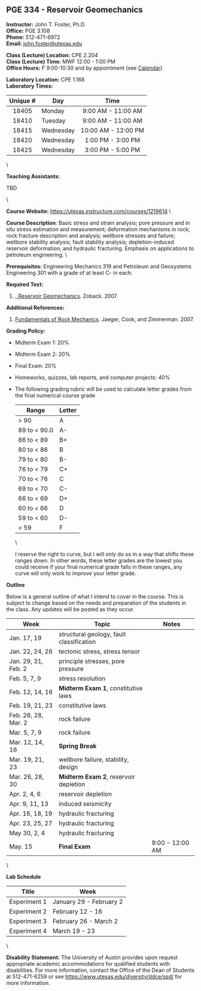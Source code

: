 <!--
.. title: Syllabus
.. slug: index
.. date: 2017-01-17 08:00:00 UTC-05:00
.. template: notitle.tmpl
.. description: PGE 334 - Reservoir Geomechanics syllabus page
-->

## PGE 334 - Reservoir Geomechanics 


**Instructor:** John T. Foster, Ph.D. \
**Office:** PGE 3.108 \
**Phone:** 512-471-6972 \
**Email:** [john.foster@utexas.edu](mailto:john.foster@utexas.com)


**Class (Lecture) Location:** CPE 2.204 \
**Class (Lecture) Time:** MWF 12:00 - 1:00 PM \
**Office Hours:** F 9:00-10:30 and by appointment (see <a href="http://johnfoster.pge.utexas.edu/calendar/" target="_blank">Calendar</a>)


**Laboratory Location:** CPE 1.168 \
**Laboratory Times:**


|Unique #| Day | Time |
|:------:|-----|:----:|
|18405 | Monday | 9:00 AM - 11:00 AM |
|18410 | Tuesday | 9:00 AM - 11:00 AM |
|18415 | Wednesday | 10:00 AM - 12:00 PM |
|18420 | Wednesday | 1:00 PM - 3:00 PM |
|18425 | Wednesday | 3:00 PM - 5:00 PM |

\


**Teaching Assistants:** 


TBD
<!--
#Chao Gao -- Email: [goachaosu at gmail.com](mailto:gaochaoseu@gmail.com) \
#Office Hours: Thursday 3-6 PM Bridgeway 306 
-->

\

**Course Website:** <https://utexas.instructure.com/courses/1219614> \


**Course Description**: Basic stress and strain analysis; pore pressure and in situ stress estimation and measurement; deformation mechanisms in rock; rock fracture description and analysis; wellbore stresses and failure; wellbore stability analysis; fault stability analysis; depletion-induced reservoir deformation; and hydraulic fracturing. Emphasis on applications to petroleum engineering. \


**Prerequisites:** Engineering Mechanics 319 and Petroleum and Geosystems Engineering 301 with a grade of at least C- in each.


**Required Text:**

1. <a href="https://www.amazon.com/Reservoir-Geomechanics-Mark-D-Zoback/dp/0521146194/ref=asap_bc?ie=UTF8" target="_blank">. Reservoir Geomechanics</a>. Zoback. 2007. 

**Additional References:**

1. <a href="http://www.amazon.com/Fundamentals-Rock-Mechanics-John-Jaeger/dp/0632057599/ref=pd_bxgy_b_img_z" target="_blank">Fundamentals of Rock Mechanics</a>. Jaeger, Cook, and Zimmerman. 2007.


**Grading Policy:**

 * Midterm Exam 1: 20%

 * Midterm Exam 2: 20%

 * Final Exam: 20%

 * Homeworks, quizzes, lab reports, and computer projects: 40%

 * The following grading rubric will be used to calculate letter grades from the final numerical course grade
   
    | Range | Letter |
    |-----------|--------|
    | > 90      | A      |
    | 89 to < 90.0 | A-  |
    | 86 to < 89 | B+    |
    | 80 to < 86 | B     |
    | 79 to < 80 | B-    |
    | 76 to < 79 | C+    |
    | 70 to < 76 | C     |
    | 69 to < 70 | C-    |
    | 66 to < 69 | D+    |
    | 60 to < 66 | D    |
    | 59 to < 60 | D-    |
    | < 59 | F    |
  
    \

    I reserve the right to curve, but I will only do so in a way that shifts these ranges *down*.  In other words, these letter grades are
    the lowest you could receive if your final numerical grade falls in these ranges, any curve will only work to *improve* your letter grade.


**Outline**

Below is a general outline of what I intend to cover in the course.  This is subject to change based on the needs and preparation of the students in the class.  Any updates will be posted as they occur.

| Week            | Topic               | Notes     |
|-----------------|---------------------|-----------|
| Jan. 17, 19     | structural geology, fault classification | |
| Jan. 22, 24, 26 | tectonic stress, stress tensor  | |
| Jan. 29, 31, Feb. 2    | principle stresses,  pore pressure | |
| Feb. 5, 7, 9  | stress resolution | |
| Feb. 12, 14, 16 | **Midterm Exam 1**, constitutive laws | |
| Feb. 19, 21, 23 | constitutive laws | |
| Feb. 26, 28, Mar. 2       | rock failure | |
| Mar. 5, 7, 9     | rock failure | |
| Mar. 12, 14, 16     | **Spring Break** | |
| Mar. 19, 21, 23     | wellbore failure, stability, design | |
| Mar. 26, 28, 30  | **Midterm Exam 2**, reservoir depletion | |
| Apr. 2, 4, 6       | reservoir depletion | |
| Apr. 9, 11, 13       | induced seismicity | |
| Apr. 16, 18, 19    | hydraulic fracturing | |
| Apr. 23, 25, 27    | hydraulic fracturing | |
| May 30, 2, 4      | hydraulic fracturing | |
| May. 15         | **Final Exam** | 9:00 - 12:00 AM |

\

**Lab Schedule**

| Title       | Week |
|-------------|-------------------------|
|Experiment 1 | January 29 - February 2 |
|Experiment 2 | February 12 -  16 |
|Experiment 3| February 26 - March 2 |
|Experiment 4| March 19 - 23 | 

\

**Disability Statement:** The University of Austin provides upon request appropriate academic accommodations for qualified students with disabilities. For more information, contact the Office of the Dean of Students at 512-471-6259 or see <a href="https://www.utexas.edu/diversity/ddce/ssd/" target="_blank">https://www.utexas.edu/diversity/ddce/ssd/</a> for more information.
